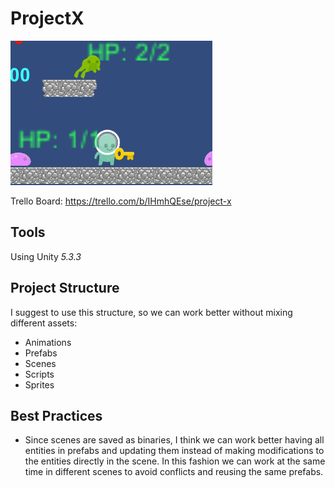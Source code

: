 # ProjectX


![Current state](https://raw.githubusercontent.com/tonymtz/project-x/b3c72c251be1f54c0987f3c30910ae3c765ea8ac/Promo%20images/Promo_Gif_6.gif)

Trello Board:
https://trello.com/b/IHmhQEse/project-x

## Tools
Using Unity *5.3.3*

## Project Structure

I suggest to use this structure, so we can work better without mixing different assets:

- Animations
- Prefabs
- Scenes
- Scripts
- Sprites


## Best Practices

- Since scenes are saved as binaries, I think we can work better having all entities in prefabs and updating them instead of making modifications to the entities directly in the scene. In this fashion we can work at the same time in different scenes to avoid conflicts and reusing the same prefabs.
